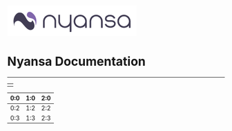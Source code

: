 ![](nyansa-logo-300.gif)
# Nyansa Documentation

<hr>

<table>
<td>
<tr>

</tr>
</td>
</table>

| 0:0 | 1:0 | 2:0 |
| -- | -- | -- |
| 0:2 | 1:2 | 2:2 |
| 0:3 | 1:3 | 2:3 |
